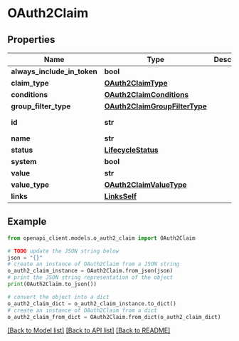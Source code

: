 # OAuth2Claim


## Properties

Name | Type | Description | Notes
------------ | ------------- | ------------- | -------------
**always_include_in_token** | **bool** |  | [optional] 
**claim_type** | [**OAuth2ClaimType**](OAuth2ClaimType.md) |  | [optional] 
**conditions** | [**OAuth2ClaimConditions**](OAuth2ClaimConditions.md) |  | [optional] 
**group_filter_type** | [**OAuth2ClaimGroupFilterType**](OAuth2ClaimGroupFilterType.md) |  | [optional] 
**id** | **str** |  | [optional] [readonly] 
**name** | **str** |  | [optional] 
**status** | [**LifecycleStatus**](LifecycleStatus.md) |  | [optional] 
**system** | **bool** |  | [optional] 
**value** | **str** |  | [optional] 
**value_type** | [**OAuth2ClaimValueType**](OAuth2ClaimValueType.md) |  | [optional] 
**links** | [**LinksSelf**](LinksSelf.md) |  | [optional] 

## Example

```python
from openapi_client.models.o_auth2_claim import OAuth2Claim

# TODO update the JSON string below
json = "{}"
# create an instance of OAuth2Claim from a JSON string
o_auth2_claim_instance = OAuth2Claim.from_json(json)
# print the JSON string representation of the object
print(OAuth2Claim.to_json())

# convert the object into a dict
o_auth2_claim_dict = o_auth2_claim_instance.to_dict()
# create an instance of OAuth2Claim from a dict
o_auth2_claim_from_dict = OAuth2Claim.from_dict(o_auth2_claim_dict)
```
[[Back to Model list]](../README.md#documentation-for-models) [[Back to API list]](../README.md#documentation-for-api-endpoints) [[Back to README]](../README.md)


